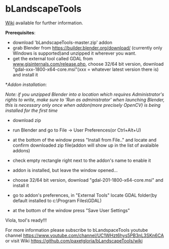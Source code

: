 bLandscapeTools
==========

[Wiki](https://github.com/paxetgloria/bLandscapeTools/wiki) available for further information.

**Prerequisites**:
- download 'bLandscapeTools-master.zip' addon
- grab Blender from https://builder.blender.org/download/ (currently only Windows is supported)and unzipped it wherever you want.
- get the external tool called GDAL from www.gisinternals.com/release.php, choose 32/64 bit version, download "gdal-xxx-1800-x64-core.msi"(xxx = whatever latest version there is) and install it

**Addon installation*:

*Note: if you unzipped Blender into a location which requires Administrator's rights to write, make sure to 'Run as administrator' when launching Blender, this is necessary only once when addon(more precisely OpenCV) is being installed for the first time*
- download zip
- run Blender and go to File -> User Preferences(or Ctrl+Alt+U)
- at the bottom of the window press "Install from File.." and locate and confirm downloaded zip file(addon will show up in the list of avalaible addons)
- check empty rectangle right next to the addon's name to enable it
- addon is installed, but leave the window opened...

- choose 32/64 bit version, download "gdal-201-1800-x64-core.msi" and install it
- go to addon's preferences, in "External Tools" locate GDAL folder(by default installed to c:\Program Files\GDAL\)
- at the bottom of the window press "Save User Settings"

Viola, tool's ready!!!

For more information please subscribe to bLandspaceTools youtube channel https://www.youtube.com/channel/UC1WHzt6hys5PB3nL3SKn6CA
or visit Wiki https://github.com/paxetgloria/bLandscapeTools/wiki
